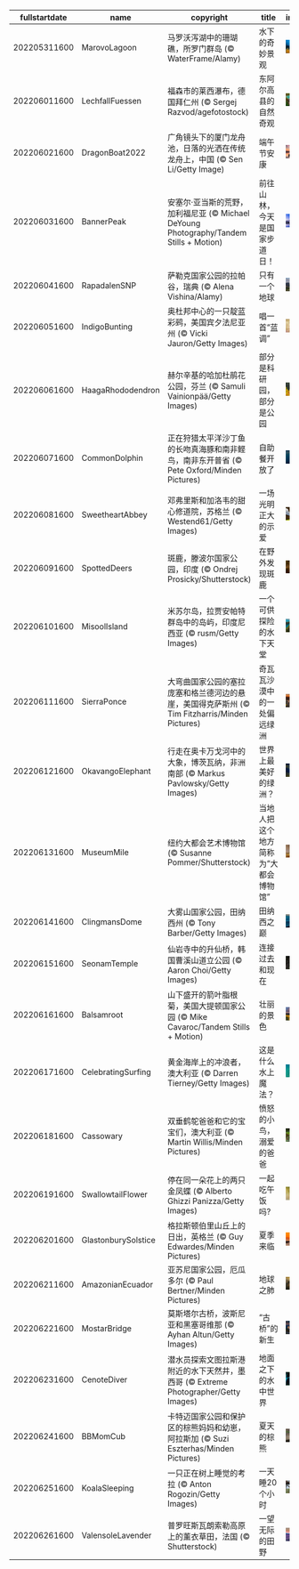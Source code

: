 |fullstartdate|name|copyright|title|image|
|--|--|--|--|--|
202205311600|MarovoLagoon|马罗沃泻湖中的珊瑚礁，所罗门群岛 (© WaterFrame/Alamy)|水下的奇妙景观|![](/zh-CN/2022/06/202205311600MarovoLagoon.jpg)|
202206011600|LechfallFuessen|福森市的莱西瀑布，德国拜仁州 (© Sergej Razvod/agefotostock)|东阿尔高县的自然奇观|![](/zh-CN/2022/06/202206011600LechfallFuessen.jpg)|
202206021600|DragonBoat2022|广角镜头下的厦门龙舟池，日落的光洒在传统龙舟上，中国 (© Sen Li/Getty Image)|端午节安康|![](/zh-CN/2022/06/202206021600DragonBoat2022.jpg)|
202206031600|BannerPeak|安塞尔·亚当斯的荒野，加利福尼亚 (© Michael DeYoung Photography/Tandem Stills + Motion)|前往山林，今天是国家步道日！|![](/zh-CN/2022/06/202206031600BannerPeak.jpg)|
202206041600|RapadalenSNP|萨勒克国家公园的拉帕谷，瑞典 (© Alena Vishina/Alamy)|只有一个地球|![](/zh-CN/2022/06/202206041600RapadalenSNP.jpg)|
202206051600|IndigoBunting|奥杜邦中心的一只靛蓝彩鹀，美国宾夕法尼亚州 (© Vicki Jauron/Getty Images)|唱一首“蓝调”|![](/zh-CN/2022/06/202206051600IndigoBunting.jpg)|
202206061600|HaagaRhododendron|赫尔辛基的哈加杜鹃花公园，芬兰 (© Samuli Vainionpää/Getty Images)|部分是科研园，部分是公园|![](/zh-CN/2022/06/202206061600HaagaRhododendron.jpg)|
202206071600|CommonDolphin|正在狩猎太平洋沙丁鱼的长吻真海豚和南非鲣鸟，南非东开普省 (© Pete Oxford/Minden Pictures)|自助餐开放了|![](/zh-CN/2022/06/202206071600CommonDolphin.jpg)|
202206081600|SweetheartAbbey|邓弗里斯和加洛韦的甜心修道院，苏格兰 (© Westend61/Getty Images)|一场光明正大的示爱|![](/zh-CN/2022/06/202206081600SweetheartAbbey.jpg)|
202206091600|SpottedDeers|斑鹿，滕波尔国家公园，印度 (© Ondrej Prosicky/Shutterstock)|在野外发现斑鹿|![](/zh-CN/2022/06/202206091600SpottedDeers.jpg)|
202206101600|MisoolIsland|米苏尔岛，拉贾安帕特群岛中的岛屿，印度尼西亚 (© rusm/Getty Images)|一个可供探险的水下天堂|![](/zh-CN/2022/06/202206101600MisoolIsland.jpg)|
202206111600|SierraPonce|大弯曲国家公园的塞拉庞塞和格兰德河边的悬崖，美国得克萨斯州 (© Tim Fitzharris/Minden Pictures)|奇瓦瓦沙漠中的一处偏远绿洲|![](/zh-CN/2022/06/202206111600SierraPonce.jpg)|
202206121600|OkavangoElephant|行走在奥卡万戈河中的大象，博茨瓦纳，非洲南部 (© Markus Pavlowsky/Getty Images)|世界上最美好的绿洲？|![](/zh-CN/2022/06/202206121600OkavangoElephant.jpg)|
202206131600|MuseumMile|纽约大都会艺术博物馆 (© Susanne Pommer/Shutterstock)|当地人把这个地方简称为“大都会博物馆”|![](/zh-CN/2022/06/202206131600MuseumMile.jpg)|
202206141600|ClingmansDome|大雾山国家公园，田纳西州 (© Tony Barber/Getty Images)|田纳西之巅|![](/zh-CN/2022/06/202206141600ClingmansDome.jpg)|
202206151600|SeonamTemple|仙岩寺中的升仙桥，韩国曹溪山道立公园 (© Aaron Choi/Getty Images)|连接过去和现在|![](/zh-CN/2022/06/202206151600SeonamTemple.jpg)|
202206161600|Balsamroot|山下盛开的箭叶脂根菊，美国大提顿国家公园 (© Mike Cavaroc/Tandem Stills + Motion)|壮丽的景色|![](/zh-CN/2022/06/202206161600Balsamroot.jpg)|
202206171600|CelebratingSurfing|黄金海岸上的冲浪者，澳大利亚 (© Darren Tierney/Getty Images)|这是什么水上魔法？|![](/zh-CN/2022/06/202206171600CelebratingSurfing.jpg)|
202206181600|Cassowary|双垂鹤鸵爸爸和它的宝宝们，澳大利亚 (© Martin Willis/Minden Pictures)|愤怒的小鸟，溺爱的爸爸|![](/zh-CN/2022/06/202206181600Cassowary.jpg)|
202206191600|SwallowtailFlower|停在同一朵花上的两只金凤蝶 (© Alberto Ghizzi Panizza/Getty Images)|一起吃午饭吗?|![](/zh-CN/2022/06/202206191600SwallowtailFlower.jpg)|
202206201600|GlastonburySolstice|格拉斯顿伯里山丘上的日出，英格兰 (© Guy Edwardes/Minden Pictures)|夏季来临|![](/zh-CN/2022/06/202206201600GlastonburySolstice.jpg)|
202206211600|AmazonianEcuador|亚苏尼国家公园，厄瓜多尔 (© Paul Bertner/Minden Pictures)|地球之肺|![](/zh-CN/2022/06/202206211600AmazonianEcuador.jpg)|
202206221600|MostarBridge|莫斯塔尔古桥，波斯尼亚和黑塞哥维那 (© Ayhan Altun/Getty Images)|“古桥”的新生|![](/zh-CN/2022/06/202206221600MostarBridge.jpg)|
202206231600|CenoteDiver|潜水员探索文图拉斯港附近的水下天然井，墨西哥 (© Extreme Photographer/Getty Images)|地面之下的水中世界|![](/zh-CN/2022/06/202206231600CenoteDiver.jpg)|
202206241600|BBMomCub|卡特迈国家公园和保护区的棕熊妈妈和幼崽，阿拉斯加 (© Suzi Eszterhas/Minden Pictures)|夏天的棕熊|![](/zh-CN/2022/06/202206241600BBMomCub.jpg)|
202206251600|KoalaSleeping|一只正在树上睡觉的考拉 (© Anton Rogozin/Getty Images)|一天睡20个小时|![](/zh-CN/2022/06/202206251600KoalaSleeping.jpg)|
202206261600|ValensoleLavender|普罗旺斯瓦朗索勒高原上的薰衣草田，法国 (© Shutterstock)|一望无际的田野|![](/zh-CN/2022/06/202206261600ValensoleLavender.jpg)|

